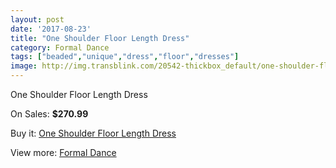 ```yaml
---
layout: post
date: '2017-08-23'
title: "One Shoulder Floor Length Dress"
category: Formal Dance
tags: ["beaded","unique","dress","floor","dresses"]
image: http://img.transblink.com/20542-thickbox_default/one-shoulder-floor-length-dress.jpg
---
```

One Shoulder Floor Length Dress

On Sales: **$270.99**
<a href="https://www.transblink.com/en/formal-dance/6493-one-shoulder-floor-length-dress.html"><amp-img layout="responsive" width="600" height="600" src="//img.transblink.com/20542-thickbox_default/one-shoulder-floor-length-dress.jpg" alt="One Shoulder Floor Length Dress 0" /></a>
<a href="https://www.transblink.com/en/formal-dance/6493-one-shoulder-floor-length-dress.html"><amp-img layout="responsive" width="600" height="600" src="//img.transblink.com/20543-thickbox_default/one-shoulder-floor-length-dress.jpg" alt="One Shoulder Floor Length Dress 1" /></a>

Buy it: [One Shoulder Floor Length Dress](https://www.transblink.com/en/formal-dance/6493-one-shoulder-floor-length-dress.html "One Shoulder Floor Length Dress")

View more: [Formal Dance](https://www.transblink.com/en/6-formal-dance "Formal Dance")